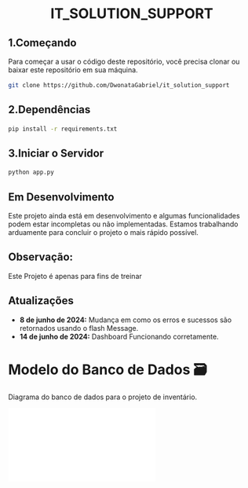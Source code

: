 <h1 align="center"> IT_SOLUTION_SUPPORT</h1>

<h2>1.Começando</h2>
Para começar a usar o código deste repositório, você precisa clonar ou baixar este repositório em sua máquina.<br>

```bash
git clone https://github.com/DwonataGabriel/it_solution_support
```

<h2>2.Dependências</h2>

```bash
pip install -r requirements.txt
```
<h2>3.Iniciar o Servidor</h2>

```bash
python app.py
```
## Em Desenvolvimento

Este projeto ainda está em desenvolvimento e algumas funcionalidades podem estar incompletas ou não implementadas. Estamos trabalhando arduamente para concluir o projeto o mais rápido possível.


## Observação:
Este Projeto é apenas para fins de treinar

## Atualizações
- **8 de junho de 2024:** Mudança em como os erros e sucessos são retornados usando o flash Message.
- **14 de junho de 2024:** Dashboard Funcionando corretamente.

# Modelo do Banco de Dados 🗃️
Diagrama do banco de dados para o projeto de inventário.

![Diagrama do Banco de Dados](diagrama_invetario.pdf)